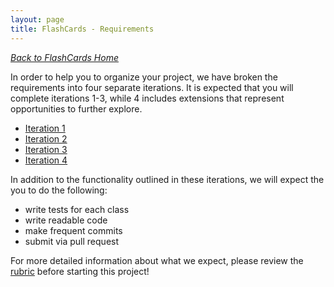 ```yaml
---
layout: page
title: FlashCards - Requirements
---
```


_[Back to FlashCards Home](./index)_


In order to help you to organize your project, we have broken the requirements into four separate iterations. It is expected that you will complete iterations 1-3, while 4 includes extensions that represent opportunities to further explore.

* [Iteration 1](./iteration_1)
* [Iteration 2](./iteration_2)
* [Iteration 3](./iteration_3)
* [Iteration 4](./iteration_4)

In addition to the functionality outlined in these iterations, we will expect the you to do the following:

* write tests for each class
* write readable code
* make frequent commits
* submit via pull request

For more detailed information about what we expect, please review the [rubric](./rubric) before starting this project!
